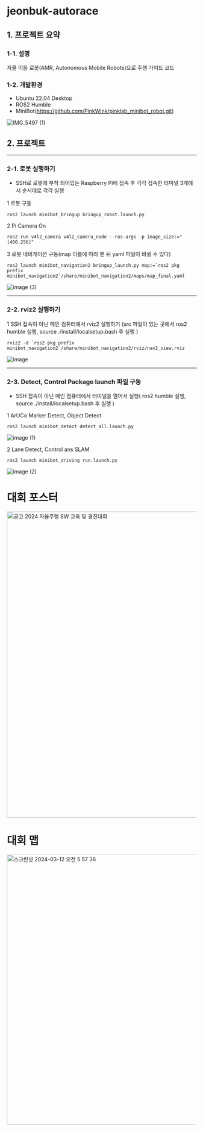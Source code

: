# jeonbuk-autorace

## 1. 프로젝트 요약
### 1-1. 설명
자율 이동 로봇(AMR, Autonomous Mobile Robots)으로 주행 가이드 코드

### 1-2. 개발환경
- Ubuntu 22.04 Desktop
- ROS2 Humble
- MiniBot(https://github.com/PinkWink/pinklab_minibot_robot.git)

![IMG_5497 (1)](https://github.com/VampireDeer/jeonbuk-autorace/assets/132260442/e3f2d81e-0050-4123-b0cd-d2ffd4943d88)


## 2. 프로젝트 
---
### 2-1. 로봇 실행하기
- SSH로 로봇에 부착 되어있는 Raspberry Pi에 접속 후 각각 접속한 터미널 3개에서 순서데로 각각 실행

1 로봇 구동

    ros2 launch minibot_bringup bringup_robot.launch.py

2 Pi Camera On

    ros2 run v4l2_camera v4l2_camera_node --ros-args -p image_size:="[400,256]"

3 로봇 네비게이션 구동(map 이름에 따라 맨 뒤 yaml 파일이 바뀔 수 있다)

    ros2 launch minibot_navigation2 bringup_launch.py map:=`ros2 pkg prefix minibot_navigation2`/share/minibot_navigation2/maps/map_final.yaml

![image (3)](https://github.com/VampireDeer/jeonbuk-autorace/assets/132260442/6c8ee2fc-8542-4df5-8b76-57c4fcf786fa)

---
### 2-2. rviz2 실행하기

1 SSH 접속이 아닌 메인 컴퓨터에서 rviz2 실행하기 (src 파일이 있는 곳에서 ros2 humble 실행, source ./install/localsetup.bash 후 실행 )
  
    rviz2 -d `ros2 pkg prefix minibot_navigation2`/share/minibot_navigation2/rviz/nav2_view.rviz 

![image](https://github.com/VampireDeer/jeonbuk-autorace/assets/132260442/8689ea7e-6653-47be-adc7-1abc01619154)

---
### 2-3. Detect, Control Package launch 파일 구동

- SSH 접속이 아닌 메인 컴퓨터에서 터미널을 열어서 실행( ros2 humble 실행, source ./install/localsetup.bash 후 실행 )

1 ArUCo Marker Detect, Object Detect 

    ros2 launch minibot_detect detect_all.launch.py

![image (1)](https://github.com/VampireDeer/jeonbuk-autorace/assets/132260442/acc227c0-bf41-4a0c-a9ca-be6b41e9547c)

2 Lane Detect, Control ans SLAM

    ros2 launch minibot_driving run.launch.py

![image (2)](https://github.com/VampireDeer/jeonbuk-autorace/assets/132260442/41d686ed-cad9-4727-8b5c-982e42dd832a)


# 대회 포스터

<img width="813" alt="공고  2024 자율주행 SW 교육 및 경진대회" src="https://github.com/VampireDeer/jeonbuk-autorace/assets/132260442/070515f4-b086-472c-98da-3f7df5dd3a8b">

# 대회 맵

<img width="718" alt="스크린샷 2024-03-12 오전 5 57 36" src="https://github.com/VampireDeer/jeonbuk-autorace/assets/132260442/4d0e2e76-ace1-4388-919b-b755448e7f31">


